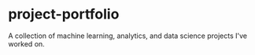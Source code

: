 # project-portfolio
A collection of machine learning, analytics, and data science projects I've worked on.
